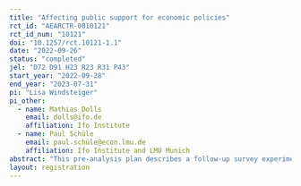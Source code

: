 ```yaml
---
title: "Affecting public support for economic policies"
rct_id: "AEARCTR-0010121"
rct_id_num: "10121"
doi: "10.1257/rct.10121-1.1"
date: "2022-09-26"
status: "completed"
jel: "D72 D91 H23 R23 R31 P43"
start_year: "2022-09-28"
end_year: "2023-07-31"
pi: "Lisa Windsteiger"
pi_other:
  - name: Mathias Dolls
    email: dolls@ifo.de
    affiliation: Ifo Institute
  - name: Paul Schüle
    email: paul.schüle@econ.lmu.de
    affiliation: Ifo Institute and LMU Munich
abstract: "This pre-analysis plan describes a follow-up survey experiment to a study registered as AEARCTR-0007596. In this pre-analysis plan, we describe a new survey experiment that builds on the findings from that previous survey experiment (conducted in 2021). The new survey experiment will cover 12,000 German respondents and include the “Efficiency” and the “Displacement” treatments. In addition, the new survey experiment will include a composite treatment combining these two treatments. Moreover, in addition to the main outcome question used in the 2021 survey to elicit attitudes towards the Berlin rent cap, the new survey will include an incentivized donation question and an open-ended question."
layout: registration
---
```



